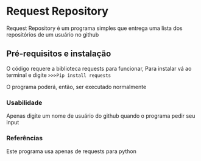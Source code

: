 # Request Repository

Request Repository é um programa simples que entrega uma lista dos repositórios de um usuário no github

## Pré-requisitos e instalação

O código requere a biblioteca requests para funcionar,
Para instalar vá ao terminal e digite
```>>>Pip install requests```

O programa poderá, então, ser executado normalmente

### Usabilidade

Apenas digite um nome de usuário do github quando o programa pedir seu input

### Referências

Este programa usa apenas de requests para python